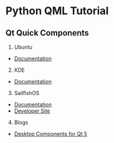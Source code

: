 # Python QML Tutorial

## Qt Quick Components

1. Ubuntu
  - [Documentation](http://developer.ubuntu.com/api/ubuntu-12.10/qml/mobile/overview-ubuntu-sdk.html)
2. KDE
  - [Documentation](http://techbase.kde.org/Development/Tutorials/Plasma/QML/API)
3. SailfishOS
  - [Documentation](https://sailfishos.org/sailfish-silica/sailfish-silica-all.html)
  - [Developer Site](https://sailfishos.org/develop.html)
4. Blogs
  - [Desktop Components for Qt 5](http://blog.qt.digia.com/blog/2012/06/06/desktop-components-for-qt-5/)
